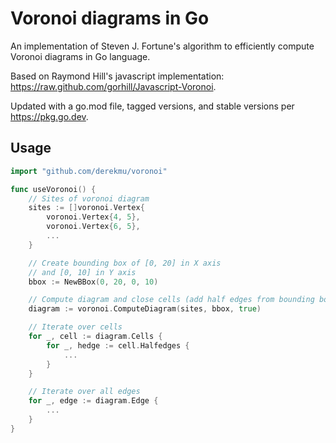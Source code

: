 # Voronoi diagrams in Go

An implementation of Steven J. Fortune's algorithm to efficiently compute Voronoi diagrams in Go language.

Based on Raymond Hill's javascript implementation: https://raw.github.com/gorhill/Javascript-Voronoi.

Updated with a go.mod file, tagged versions, and stable versions per https://pkg.go.dev.

## Usage

```go
import "github.com/derekmu/voronoi"

func useVoronoi() {
    // Sites of voronoi diagram
	sites := []voronoi.Vertex{
		voronoi.Vertex{4, 5},
		voronoi.Vertex{6, 5},
		...
	}

	// Create bounding box of [0, 20] in X axis
	// and [0, 10] in Y axis
	bbox := NewBBox(0, 20, 0, 10)

	// Compute diagram and close cells (add half edges from bounding box)
	diagram := voronoi.ComputeDiagram(sites, bbox, true)

	// Iterate over cells
	for _, cell := diagram.Cells {
		for _, hedge := cell.Halfedges {
		    ...
		}	
	}

	// Iterate over all edges
	for _, edge := diagram.Edge {
	    ...
	}
}